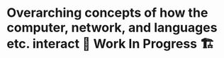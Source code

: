 # Overarching concepts of how the computer, network, and languages etc. interact 🚧 Work In Progress 🏗
